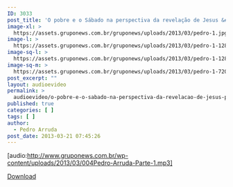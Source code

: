 ```yaml
---
ID: 3033
post_title: 'O pobre e o Sábado na perspectiva da revelação de Jesus &#8211; Parte 1'
image-xl: >
  https://assets.gruponews.com.br/gruponews/uploads/2013/03/pedro-1.jpg
image-l: >
  https://assets.gruponews.com.br/gruponews/uploads/2013/03/pedro-1-1280x483.jpg
image-sq-l: >
  https://assets.gruponews.com.br/gruponews/uploads/2013/03/pedro-1-1280x483.jpg
image-sq-m: >
  https://assets.gruponews.com.br/gruponews/uploads/2013/03/pedro-1-720x483.jpg
post_excerpt: ""
layout: audioevideo
permalink: >
  audioevideo/o-pobre-e-o-sabado-na-perspectiva-da-revelacao-de-jesus-parte-1
published: true
categories: [ ]
tags: [ ]
author:
  - Pedro Arruda
post_date: 2013-03-21 07:45:26
---
```

[audio:http://www.gruponews.com.br/wp-content/uploads/2013/03/004Pedro-Arruda-Parte-1.mp3]

<a href="http://www.gruponews.com.br/wp-content/uploads/2013/03/004Pedro-Arruda-Parte-1.mp3">Download</a>